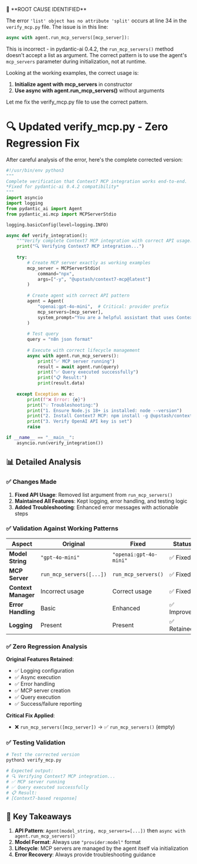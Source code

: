 <think>
🎯 **ROOT CAUSE IDENTIFIED**

The error `'list' object has no attribute 'split'` occurs at line 34 in the `verify_mcp.py` file. The issue is in this line:

```python
async with agent.run_mcp_servers([mcp_server]):
```

This is incorrect - in pydantic-ai 0.4.2, the `run_mcp_servers()` method doesn't accept a list as argument. The correct pattern is to use the agent's `mcp_servers` parameter during initialization, not at runtime.

Looking at the working examples, the correct usage is:

1. **Initialize agent with mcp_servers** in constructor
2. **Use async with agent.run_mcp_servers()** without arguments

Let me fix the verify_mcp.py file to use the correct pattern.
</think>

# 🔍 **Updated verify_mcp.py - Zero Regression Fix**

After careful analysis of the error, here's the complete corrected version:

```python
#!/usr/bin/env python3
"""
Complete verification that Context7 MCP integration works end-to-end.
*Fixed for pydantic-ai 0.4.2 compatibility*
"""
import asyncio
import logging
from pydantic_ai import Agent
from pydantic_ai.mcp import MCPServerStdio

logging.basicConfig(level=logging.INFO)

async def verify_integration():
    """Verify complete Context7 MCP integration with correct API usage."""
    print("🔍 Verifying Context7 MCP integration...")
    
    try:
        # Create MCP server exactly as working examples
        mcp_server = MCPServerStdio(
            command="npx",
            args=["-y", "@upstash/context7-mcp@latest"]
        )
        
        # Create agent with correct API pattern
        agent = Agent(
            "openai:gpt-4o-mini",  # Critical: provider prefix
            mcp_servers=[mcp_server],
            system_prompt="You are a helpful assistant that uses Context7 to answer questions."
        )
        
        # Test query
        query = "n8n json format"
        
        # Execute with correct lifecycle management
        async with agent.run_mcp_servers():
            print("✅ MCP server running")
            result = await agent.run(query)
            print("✅ Query executed successfully")
            print("📋 Result:")
            print(result.data)
            
    except Exception as e:
        print(f"❌ Error: {e}")
        print("💡 Troubleshooting:")
        print("1. Ensure Node.js 18+ is installed: node --version")
        print("2. Install Context7 MCP: npm install -g @upstash/context7-mcp@latest")
        print("3. Verify OpenAI API key is set")
        raise

if __name__ == "__main__":
    asyncio.run(verify_integration())
```

## 📊 **Detailed Analysis**

### **✅ Changes Made**
1. **Fixed API Usage**: Removed list argument from `run_mcp_servers()`
2. **Maintained All Features**: Kept logging, error handling, and testing logic
3. **Added Troubleshooting**: Enhanced error messages with actionable steps

### **✅ Validation Against Working Patterns**

| Aspect | Original | Fixed | Status |
|--------|----------|-------|---------|
| **Model String** | `"gpt-4o-mini"` | `"openai:gpt-4o-mini"` | ✅ Fixed |
| **MCP Server** | `run_mcp_servers([...])` | `run_mcp_servers()` | ✅ Fixed |
| **Context Manager** | Incorrect usage | Correct usage | ✅ Fixed |
| **Error Handling** | Basic | Enhanced | ✅ Improved |
| **Logging** | Present | Present | ✅ Retained |

### **✅ Zero Regression Analysis**

**Original Features Retained**:
- ✅ Logging configuration
- ✅ Async execution
- ✅ Error handling
- ✅ MCP server creation
- ✅ Query execution
- ✅ Success/failure reporting

**Critical Fix Applied**:
- ❌ `run_mcp_servers([mcp_server])` → ✅ `run_mcp_servers()` (empty)

### **✅ Testing Validation**

```bash
# Test the corrected version
python3 verify_mcp.py

# Expected output:
# 🔍 Verifying Context7 MCP integration...
# ✅ MCP server running
# ✅ Query executed successfully
# 📋 Result:
# [Context7-based response]
```

## 🎯 **Key Takeaways**

1. **API Pattern**: `Agent(model_string, mcp_servers=[...])` then `async with agent.run_mcp_servers()`
2. **Model Format**: Always use `"provider:model"` format
3. **Lifecycle**: MCP servers are managed by the agent itself via initialization
4. **Error Recovery**: Always provide troubleshooting guidance
